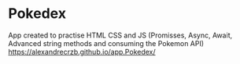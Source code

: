 # Pokedex
App created to practise HTML CSS and JS (Promisses, Async, Await, Advanced string methods and consuming the Pokemon API) <br>
https://alexandrecrzb.github.io/app.Pokedex/
